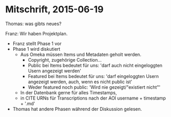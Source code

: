 Mitschrift, 2015-06-19
===

Thomas: was gibts neues?

Franz: Wir haben Projektplan.

* Franz stellt Phase 1 vor
* Phase 1 wird diskutiert
    * Aus Omeka müssen Items und Metadaten geholt werden.
        * Copyright, zugehörige Collection…
        * Public bei Items bedeutet für uns:
          'darf auch nicht eingeloggten Usern angezeigt werden'
        * Featured bei Items bedeutet für uns:
          'darf eingeloggten Usern angezeigt werden, auch, wenn es nicht public ist'
        * Weder featured noch public:
          'Wird nie gezeigt/"existiert nicht"'
    * In der Datenbank gerne für alles Timestamps,
  * in CITE URNs für Transcriptions nach der AOI username + timestamp + '.md'
* Thomas hat andere Phasen während der Diskussion gelesen.
